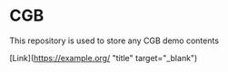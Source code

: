 # CGB
This repository is used to store any CGB demo contents


[Link](https://example.org/ "title" target="_blank")
